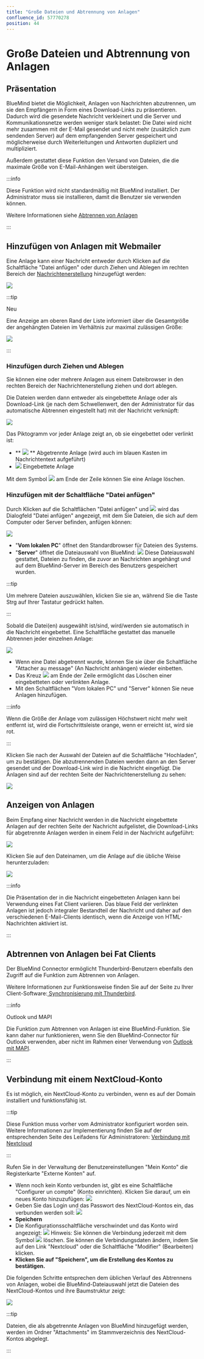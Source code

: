 ```yaml
---
title: "Große Dateien und Abtrennung von Anlagen"
confluence_id: 57770278
position: 44
---
```

# Große Dateien und Abtrennung von Anlagen


## Präsentation

BlueMind bietet die Möglichkeit, Anlagen von Nachrichten abzutrennen, um sie den Empfängern in Form eines Download-Links zu präsentieren. Dadurch wird die gesendete Nachricht verkleinert und die Server und Kommunikationsnetze werden weniger stark belastet: Die Datei wird nicht mehr zusammen mit der E-Mail gesendet und nicht mehr (zusätzlich zum sendenden Server) auf dem empfangenden Server gespeichert und möglicherweise durch Weiterleitungen und Antworten dupliziert und multipliziert.

Außerdem gestattet diese Funktion den Versand von Dateien, die die maximale Größe von E-Mail-Anhängen weit übersteigen.


:::info

Diese Funktion wird nicht standardmäßig mit BlueMind installiert. Der Administrator muss sie installieren, damit die Benutzer sie verwenden können.

Weitere Informationen siehe [Abtrennen von Anlagen](/Guide_de_l_administrateur/Configuration/Détachement_des_pièces_jointes/)

:::


## Hinzufügen von Anlagen mit Webmailer

Eine Anlage kann einer Nachricht entweder durch Klicken auf die Schaltfläche "Datei anfügen" oder durch Ziehen und Ablegen im rechten Bereich der [Nachrichtenerstellung](/old/Guide_de_l_utilisateur/La_messagerie/Le_composeur/) hinzugefügt werden:

![](../../../attachments/57770278/57770314.png)


:::tip

Neu

Eine Anzeige am oberen Rand der Liste informiert über die Gesamtgröße der angehängten Dateien im Verhältnis zur maximal zulässigen Größe:

![](../../../attachments/57770278/57770295.png)

:::

### Hinzufügen durch Ziehen und Ablegen

Sie können eine oder mehrere Anlagen aus einem Dateibrowser in den rechten Bereich der Nachrichtenerstellung ziehen und dort ablegen.

Die Dateien werden dann entweder als eingebettete Anlage oder als Download-Link (je nach dem Schwellenwert, den der Administrator für das automatische Abtrennen eingestellt hat) mit der Nachricht verknüpft:

![](../../../attachments/57770278/57770307.png)

Das Piktogramm vor jeder Anlage zeigt an, ob sie eingebettet oder verlinkt ist:

- ** ![](../../../attachments/57770278/57770298.png) ** Abgetrennte Anlage (wird auch im blauen Kasten im Nachrichtentext aufgeführt)
- ![](../../../attachments/57770278/57770297.png) Eingebettete Anlage


Mit dem Symbol ![](../../../attachments/57770278/57770296.png) am Ende der Zeile können Sie eine Anlage löschen.

### Hinzufügen mit der Schaltfläche "Datei anfügen"

Durch Klicken auf die Schaltflächen "Datei anfügen" und  ![](../../../attachments/57770278/57770291.png) wird das Dialogfeld "Datei anfügen" angezeigt, mit dem Sie Dateien, die sich auf dem Computer oder Server befinden, anfügen können:

![](../../../attachments/57770278/57770293.png)

- "**Vom lokalen PC**" öffnet den Standardbrowser für Dateien des Systems.
- "**Server**" öffnet die Dateiauswahl von BlueMind:
 ![](../../../attachments/57770278/57770290.png) 
Diese Dateiauswahl gestattet, Dateien zu finden, die zuvor an Nachrichten angehängt und auf dem BlueMind-Server im Bereich des Benutzers gespeichert wurden.


:::tip

Um mehrere Dateien auszuwählen, klicken Sie sie an, während Sie die Taste Strg auf Ihrer Tastatur gedrückt halten.

:::


Sobald die Datei(en) ausgewählt ist/sind, wird/werden sie automatisch in die Nachricht eingebettet. Eine Schaltfläche gestattet das manuelle Abtrennen jeder einzelnen Anlage:

![](../../../attachments/57770278/57770310.png)


- Wenn eine Datei abgetrennt wurde, können Sie sie über die Schaltfläche "Attacher au message" (An Nachricht anhängen) wieder einbetten.
- Das Kreuz ![](../../../attachments/57770278/57770300.png) am Ende der Zeile ermöglicht das Löschen einer eingebetteten oder verlinkten Anlage.
- Mit den Schaltflächen "Vom lokalen PC" und "Server" können Sie neue Anlagen hinzufügen.


:::info

Wenn die Größe der Anlage vom zulässigen Höchstwert nicht mehr weit entfernt ist, wird die Fortschrittsleiste orange, wenn er erreicht ist, wird sie rot.

:::

Klicken Sie nach der Auswahl der Dateien auf die Schaltfläche "Hochladen", um zu bestätigen. Die abzutrennenden Dateien werden dann an den Server gesendet und der Download-Link wird in die Nachricht eingefügt. Die Anlagen sind auf der rechten Seite der Nachrichtenerstellung zu sehen:

![](../../../attachments/57770278/57770307.png)

## Anzeigen von Anlagen

Beim Empfang einer Nachricht werden in die Nachricht eingebettete Anlagen auf der rechten Seite der Nachricht aufgelistet, die Download-Links für abgetrennte Anlagen werden in einem Feld in der Nachricht aufgeführt:

![](../../../attachments/57770278/57770305.png)

Klicken Sie auf den Dateinamen, um die Anlage auf die übliche Weise herunterzuladen:

![](../../../attachments/57770278/57770303.png)


:::info

Die Präsentation der in die Nachricht eingebetteten Anlagen kann bei Verwendung eines Fat Client variieren. Das blaue Feld der verlinkten Anlagen ist jedoch integraler Bestandteil der Nachricht und daher auf den verschiedenen E-Mail-Clients identisch, wenn die Anzeige von HTML-Nachrichten aktiviert ist.

:::

## Abtrennen von Anlagen bei Fat Clients

Der BlueMind Connector ermöglicht Thunderbird-Benutzern ebenfalls den Zugriff auf die Funktion zum Abtrennen von Anlagen.

Weitere Informationen zur Funktionsweise finden Sie auf der Seite zu Ihrer Client-Software:[ Synchronisierung mit Thunderbird](/old/Guide_de_l_utilisateur/Configuration_des_clients_lourds/Configuration_de_Thunderbird/).


:::info

Outlook und MAPI

Die Funktion zum Abtrennen von Anlagen ist eine BlueMind-Funktion. Sie kann daher nur funktionieren, wenn Sie den BlueMind-Connector für Outlook verwenden, aber nicht im Rahmen einer Verwendung von [Outlook mit MAPI](/Guide_de_l_administrateur/La_souscription_BlueMind/Mise_en_œuvre_de_MAPI_pour_Outlook/).

:::

## Verbindung mit einem NextCloud-Konto

Es ist möglich, ein NextCloud-Konto zu verbinden, wenn es auf der Domain installiert und funktionsfähig ist.


:::tip

Diese Funktion muss vorher vom Administrator konfiguriert worden sein. Weitere Informationen zur Implementierung finden Sie auf der entsprechenden Seite des Leifadens für Administratoren: [Verbindung mit Nextcloud](/Guide_de_l_administrateur/Configuration/Détachement_des_pièces_jointes/Connecter_avec_Nextcloud/)

:::

Rufen Sie in der Verwaltung der Benutzereinstellungen "Mein Konto" die Registerkarte "Externe Konten" auf.

- Wenn noch kein Konto verbunden ist, gibt es eine Schaltfläche "Configurer un compte" (Konto einrichten). Klicken Sie darauf, um ein neues Konto hinzuzufügen: ![](../../../attachments/57770278/57770284.png)
- Geben Sie das Login und das Passwort des NextCloud-Kontos ein, das verbunden werden soll: ![](../../../attachments/57770278/57770282.png)
- **Speichern**
- Die Konfigurationsschaltfläche verschwindet und das Konto wird angezeigt: ![](../../../attachments/57770278/57770286.png) Hinweis: Sie können die Verbindung jederzeit mit dem Symbol ![](../../../attachments/57770278/57770288.png) löschen. Sie können die Verbindungsdaten ändern, indem Sie auf den Link "Nextcloud" oder die Schaltfläche "Modifier" (Bearbeiten) klicken.
-  **Klicken Sie auf "Speichern", um die Erstellung des Kontos zu bestätigen.** 


Die folgenden Schritte entsprechen dem üblichen Verlauf des Abtrennens von Anlagen, wobei die BlueMind-Dateiauswahl jetzt die Dateien des NextCloud-Kontos und ihre Baumstruktur zeigt:

![](../../../attachments/57770278/57770280.png)


:::tip

Dateien, die als abgetrennte Anlagen von BlueMind hinzugefügt werden, werden im Ordner "Attachments" im Stammverzeichnis des NextCloud-Kontos abgelegt.

:::


